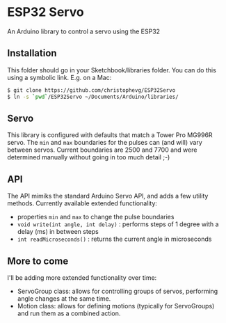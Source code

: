 # ESP32 Servo

An Arduino library to control a servo using the ESP32

## Installation

This folder should go in your Sketchbook/libraries folder. You can do this
using a symbolic link. E.g. on a Mac:

```bash
$ git clone https://github.com/christophevg/ESP32Servo
$ ln -s `pwd`/ESP32Servo ~/Documents/Arduino/libraries/
```

## Servo

This library is configured with defaults that match a Tower Pro MG996R servo. The `min` and `max` boundaries for the pulses can (and will) vary between servos. Current boundaries are 2500 and 7700 and were determined manually without going in too much detail ;-)

## API

The API mimiks the standard Arduino Servo API, and adds a few utility methods. Currently available extended functionality:

* properties `min` and `max` to change the pulse boundaries
* `void write(int angle, int delay)` : performs steps of 1 degree with a delay (ms) in between steps
* `int readMicroseconds()` : returns the current angle in microseconds

## More to come

I'll be adding more extended functionality over time:

* ServoGroup class: allows for controlling groups of servos, performing angle changes at the same time.
* Motion class: allows for defining motions (typically for ServoGroups) and run them as a combined action.
